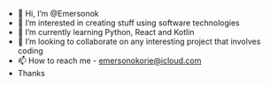 - 👋 Hi, I’m @Emersonok
- 👀 I’m interested in creating stuff using software technologies
- 🌱 I’m currently learning Python, React and Kotlin
- 💞️ I’m looking to collaborate on any interesting project that involves coding
- 📫 How to reach me - emersonokorie@icloud.com
- Thanks

<!---
Emersonok/Emersonok is a ✨ special ✨ repository because its `README.md` (this file) appears on your GitHub profile.
You can click the Preview link to take a look at your changes.
--->
